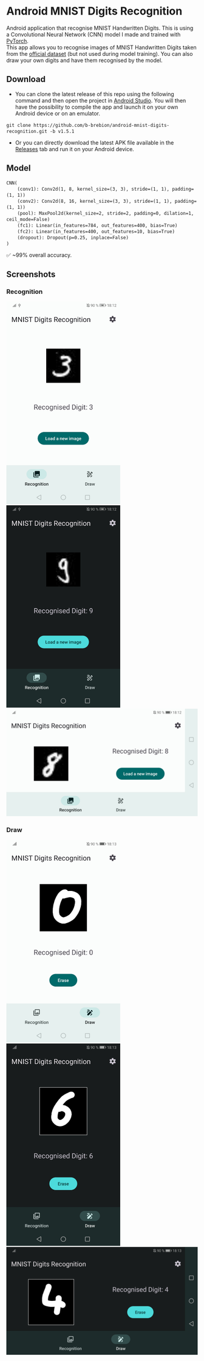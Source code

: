 #  Android MNIST Digits Recognition
Android application that recognise MNIST Handwritten Digits. This is using a Convolutional Neural Network (CNN) model I made and trained with [PyTorch](https://pytorch.org/).  
This app allows you to recognise images of MNIST Handwritten Digits taken from the [official dataset](http://yann.lecun.com/exdb/mnist/) (but not used during model training). You can also draw your own digits and have them recognised by the model.

## Download
- You can clone the latest release of this repo using the following command and then open the project in [Android Studio](https://developer.android.com/studio). You will then have the possibility to compile the app and launch it on your own Android device or on an emulator.
```
git clone https://github.com/b-brebion/android-mnist-digits-recognition.git -b v1.5.1
```

- Or you can directly download the latest APK file available in the [Releases](https://github.com/BenoitBrebion/android-mnist-digits-recognition/releases) tab and run it on your Android device.

## Model
```
CNN(  
    (conv1): Conv2d(1, 8, kernel_size=(3, 3), stride=(1, 1), padding=(1, 1))  
    (conv2): Conv2d(8, 16, kernel_size=(3, 3), stride=(1, 1), padding=(1, 1))  
    (pool): MaxPool2d(kernel_size=2, stride=2, padding=0, dilation=1, ceil_mode=False)  
    (fc1): Linear(in_features=784, out_features=400, bias=True)  
    (fc2): Linear(in_features=400, out_features=10, bias=True)  
    (dropout): Dropout(p=0.25, inplace=False)  
)
```
:white_check_mark: ~99% overall accuracy.

## Screenshots
### Recognition
<img src="images/recognition.jpg" alt="recognition" width="300"/> <img src="images/recognition_dark.jpg" alt="recognition_dark" width="300"/>  
<img src="images/recognition_landscape.jpg" alt="recognition_landscape" width="600"/>

### Draw
<img src="images/draw.jpg" alt="draw" width="300"/> <img src="images/draw_dark.jpg" alt="draw_dark" width="300"/>  
<img src="images/draw_dark_landscape.jpg" alt="draw_dark_landscape" width="600"/>
